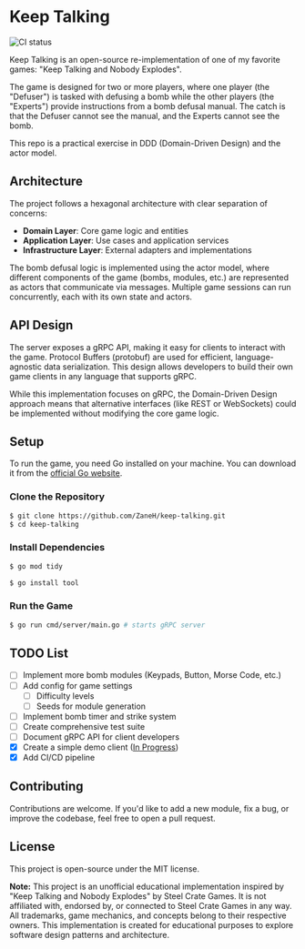 # Keep Talking

![CI status](https://github.com/zaneh/keep-talking/actions/workflows/ci.yml/badge.svg)

Keep Talking is an open-source re-implementation of one of my favorite games: "Keep Talking and Nobody Explodes".

The game is designed for two or more players, where one player (the "Defuser") is tasked with defusing a bomb while the other players (the "Experts") provide instructions from a bomb defusal manual. The catch is that the Defuser cannot see the manual, and the Experts cannot see the bomb.

This repo is a practical exercise in DDD (Domain-Driven Design) and the actor model.

## Architecture

The project follows a hexagonal architecture with clear separation of concerns:

- **Domain Layer**: Core game logic and entities
- **Application Layer**: Use cases and application services
- **Infrastructure Layer**: External adapters and implementations

The bomb defusal logic is implemented using the actor model, where different components of the game (bombs, modules, etc.) are represented as actors that communicate via messages. Multiple game sessions can run concurrently, each with its own state and actors.

## API Design

The server exposes a gRPC API, making it easy for clients to interact with the game. Protocol Buffers (protobuf) are used for efficient, language-agnostic data serialization. This design allows developers to build their own game clients in any language that supports gRPC.

While this implementation focuses on gRPC, the Domain-Driven Design approach means that alternative interfaces (like REST or WebSockets) could be implemented without modifying the core game logic.

## Setup

To run the game, you need Go installed on your machine. You can download it from the [official Go website](https://go.dev/dl/).

### Clone the Repository

```bash
$ git clone https://github.com/ZaneH/keep-talking.git
$ cd keep-talking
```

### Install Dependencies

```bash
$ go mod tidy
```

```bash
$ go install tool
```

### Run the Game
```bash
$ go run cmd/server/main.go # starts gRPC server
```

## TODO List

- [ ] Implement more bomb modules (Keypads, Button, Morse Code, etc.)
- [ ] Add config for game settings
  - [ ] Difficulty levels
  - [ ] Seeds for module generation
- [ ] Implement bomb timer and strike system
- [ ] Create comprehensive test suite
- [ ] Document gRPC API for client developers
- [x] Create a simple demo client ([In Progress](https://github.com/ZaneH/keep-talking-app))
- [x] Add CI/CD pipeline

## Contributing

Contributions are welcome. If you'd like to add a new module, fix a bug, or improve the codebase, feel free to open a pull request.

## License

This project is open-source under the MIT license.

**Note:** This project is an unofficial educational implementation inspired by "Keep Talking and Nobody Explodes" by Steel Crate Games. It is not affiliated with, endorsed by, or connected to Steel Crate Games in any way. All trademarks, game mechanics, and concepts belong to their respective owners. This implementation is created for educational purposes to explore software design patterns and architecture.